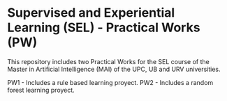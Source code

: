 # Supervised and Experiential Learning (SEL) - Practical Works (PW)

This repository includes two Practical Works for the SEL course of the Master in Artificial Intelligence (MAI) of the UPC, UB and URV universities.

PW1 - Includes a rule based learning proyect.
PW2 - Includes a random forest learning proyect.
